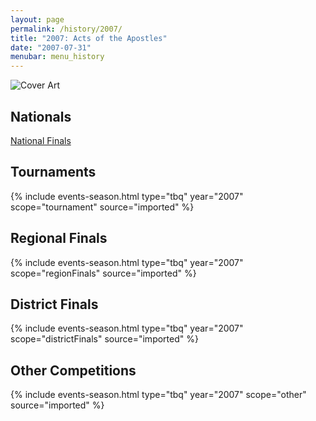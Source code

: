 ```yaml
---
layout: page
permalink: /history/2007/
title: "2007: Acts of the Apostles"
date: "2007-07-31"
menubar: menu_history
---
```


<img src="{% link assets/scripture-portions/2007.jpg %}" alt="Cover Art" style="max-height:400px" />

## Nationals
<a href="{% link _pages/history/2007/nationals.md %}" class="button is-primary">National Finals</a>

## Tournaments

{% include events-season.html type="tbq" year="2007" scope="tournament" source="imported" %}

## Regional Finals

{% include events-season.html type="tbq" year="2007" scope="regionFinals" source="imported" %}

## District Finals

{% include events-season.html type="tbq" year="2007" scope="districtFinals" source="imported" %}

## Other Competitions

{% include events-season.html type="tbq" year="2007" scope="other" source="imported" %}
